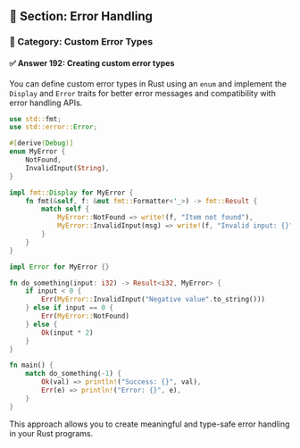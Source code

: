 ## 📘 Section: Error Handling  
### 🔹 Category: Custom Error Types  
#### ✅ Answer 192: Creating custom error types

You can define custom error types in Rust using an `enum` and implement the `Display` and `Error` traits for better error messages and compatibility with error handling APIs.

```rust
use std::fmt;
use std::error::Error;

#[derive(Debug)]
enum MyError {
    NotFound,
    InvalidInput(String),
}

impl fmt::Display for MyError {
    fn fmt(&self, f: &mut fmt::Formatter<'_>) -> fmt::Result {
        match self {
            MyError::NotFound => write!(f, "Item not found"),
            MyError::InvalidInput(msg) => write!(f, "Invalid input: {}", msg),
        }
    }
}

impl Error for MyError {}

fn do_something(input: i32) -> Result<i32, MyError> {
    if input < 0 {
        Err(MyError::InvalidInput("Negative value".to_string()))
    } else if input == 0 {
        Err(MyError::NotFound)
    } else {
        Ok(input * 2)
    }
}

fn main() {
    match do_something(-1) {
        Ok(val) => println!("Success: {}", val),
        Err(e) => println!("Error: {}", e),
    }
}
```

This approach allows you to create meaningful and type-safe error handling in your Rust programs.
